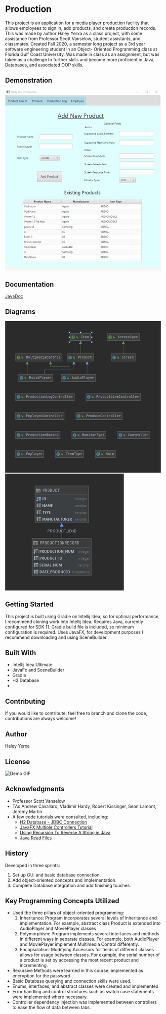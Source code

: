 # Production
This project is an application for a media player production facility that allows employees to sign in, add products, and create production records. 
This was made by author Haley Yerxa as a class project, with some assistance from Professor Scott Vanselow, student assistants, and classmates.
Created Fall 2020, a semester long project as a 3rd year software engineering student in an Object- Oriented Programming class at Florida Gulf Coast University.
Was made in class as an assignment, but was taken as a challenge to further skills and become more proficient in Java, Databases, and associated OOP skills.
## Demonstration
![Demo GIF](demo.gif)
## Documentation
[JavaDoc](file:///C:/Users/haley/Documents/Production/docs/package-summary.html)
## Diagrams
![Class Diagram](class_diagram.PNG)
![Database Diagram](database_diagram.PNG)
## Getting Started
This project is built using Gradle on Intellij Idea, so for optimal performance, I recommend cloning work into Intellij Idea. 
Requires Java, currently configured for SDK 11. Gradle build file is included, so minimum configuration is required. 
Uses JavaFX, for development purposes I recommend downloading and using SceneBuilder.
## Built With
* Intellij Idea Ultimate
* JavaFx and SceneBuilder
* Gradle
* H2 Database
*
## Contributing
If you would like to contribute, feel free to branch and clone the code, contributions are always welcome!
## Author
Haley Yerxa
## License
![Demo GIF](LICENSE)
## Acknowledgments
* Professor Scott Vanselow
* TAs Andrew Cavallaro, Vladimir Hardy, Robert Kissinger, Sean Lamont, Jeremy Martin
* A few code tutorials were consulted, including:
    * [H2 Database - JDBC Connection](https://www.tutorialspoint.com/h2_database/h2_database_jdbc_connection)
    * [JavaFX Multiple Controllers Tutorial](https://github.com/mvpjava/javaFX-multiple-controllers-tutorial/blob/master/src/main/java/com/mvp/java/controllers/MainController.java)
    * [Using Recursion To Reverse A String in Java](https://beginnersbook.com/2017/09/java-program-to-reverse-a-string-using-recursion/)
    * [Java Read Files](https://www.w3schools.com/java/java_files_read.asp)
## History
Developed in three sprints:
1. Set up GUI and basic database connection.
2. Add object-oriented concepts and implementation.
3. Complete Database integration and add finishing touches.
## Key Programming Concepts Utilized
* Used the three pillars of object-oriented programming:
  1. Inheritance: Program incorporates several levels of inheritance and implementation. For example, abstract class Product is extended into AudioPlayer and MoviePlayer classes
  2. Polymorphism: Program implements several interfaces and methods in different ways in separate classes. For example, both AudioPlayer and MoviePlayer implement Multimedia Control differently.
  3. Encapsulation: Modifying Accessors for fields of different classes allows for usage between classes. For example, the serial number of a product is set by accessing the most recent product and incrementing.
* Recursive Methods were learned in this course, implemented as encryption for the password.
* Basic Database querying and connection skills were used.
* Enums, interfaces, and abstract classes were created and implemented.
* Error handling and control structures such as switch case statements were implemented where necessary.
* Controller dependency injection was implemented between controllers to ease the flow of data between tabs.

